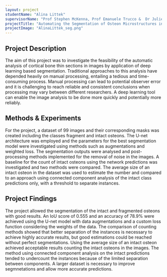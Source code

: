 ```yaml
---
layout: project
studentName: "Alina Littek"
supervisorName: "Prof Stephen McKenna, Prof Emanuele Trucco &  Dr Julieta Gomez Garcia-Donas"
projectTitle: "Automating the Segmentation of Osteon Microstructures in Cortical Bone using Deep Learning"
projectImage: "AlinaLittek_seg.png"
---
```


## Project Description
The aim of this project was to investigate the feasibility of the automatic analysis of cortical bone thin sections in images by application of deep learning based segmentation. Traditional approaches to this analysis have depended heavily on manual processing, entailing a tedious and time-consuming process. Manual processing can lead to potential observer error and it is challenging to reach reliable and consistent conclusions when processing may vary between different researchers.  A deep learning tool can enable the image analysis to be done more quickly and potentially more reliably.

## Methods & Experiments
For the project, a dataset of 99 images and their corresponding masks was created including the classes fragment and intact osteons. The U-net architecture was employed and the parameters for the best segmentation model were investigated using methods such as augmentations and weighted loss. The segmentation outputs were analysed and post-processing methods implemented for the removal of noise in the images. 
A baseline for the count of intact osteons using the network predictions was investigated and two methods were compared. The average size of an intact osteon in the dataset was used to estimate the number and compared to an approach using connected component analysis of the intact class predictions only, with a threshold to separate instances.

## Project Findings
The project allowed the segmentation of the intact and fragmented osteons with good results. An IoU score of 0.555 and an accuracy of 78.9% were achieved using the U-net model with data augmentations and a custom loss function considering the weights of the data. 
The comparison of counting methods showed that better separation of the instances is necessary to achieve highly accurate results,  but good estimations could be reached without perfect segmentations. Using the average size of an intact osteon achieved acceptable results counting the intact osteons in the images. The method using connected component analysis on the intact predictions tended to undercount the instances because of the limited separation between components. A larger dataset is necessary to improve segmnetations and allow more accurate predictions.




